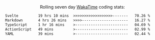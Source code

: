 <p align="center">Rolling seven day <a href='https://wakatime.com/'> WakaTime</a> coding stats:</p>
<!--START_SECTION:waka-->

```txt
Svelte         19 hrs 10 mins  >>>>>>>>>>>>>>>>>>-------   70.26 %
Markdown       4 hrs 26 mins   >>>>---------------------   16.27 %
TypeScript     1 hr 16 mins    >------------------------   04.69 %
ActionScript   49 mins         >------------------------   02.99 %
YAML           39 mins         >------------------------   02.44 %
```

<!--END_SECTION:waka-->
